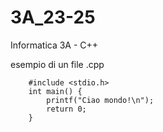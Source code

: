 # 3A_23-25
Informatica 3A - C++


esempio di un file .cpp 

        
        #include <stdio.h>        
        int main() {
            printf("Ciao mondo!\n");
            return 0;
        }


